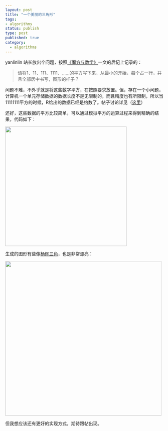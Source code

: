 ```yaml
--- 
layout: post
title: "一个美丽的三角形"
tags: 
- algorithms
status: publish
type: post
published: true
category:
  - algorithms
---
```

yanlinlin 站长放出个问题，按照<a href="http://blog.sciencenet.cn/home.php?mod=space&amp;uid=576779&amp;do=blog&amp;id=456080">《魔方与数学》</a>一文的后记上记录的：


>请将1、11、111、1111、……的平方写下来，从最小的开始，每个占一行，并且全部居中书写，图形的样子？


问题不难，不外乎就是将这些数字平方，在按照要求放置。但，存在一个小问题，计算机一个单元存储数据的数据长度不是无限制的，而且精度也有所限制，所以当11111111平方的时候，R给出的数据已经是约数了。帖子讨论详见（<a href="http://cos.name/cn/topic/104640" target="_blank">这里</a>）

还好，这些数据的平方比较简单，可以通过模拟平方的运算过程来得到精确的结果，代码如下：

<a href="http://bjt.cos.name/wp-content/uploads/2011/06/code.jpg"><img class="aligncenter size-full wp-image-10813" title="code" src="http://bjt.cos.name/wp-content/uploads/2011/06/code.jpg" alt="" width="387" height="381" /></a>

生成的图形有些像<a href="http://zh.wikipedia.org/wiki/%E6%9D%A8%E8%BE%89%E4%B8%89%E8%A7%92%E5%BD%A2" target="_blank">杨辉三角</a>，也是非常漂亮：


<a href="http://bjt.cos.name/wp-content/uploads/2011/06/111.jpg"><img class="aligncenter size-full wp-image-10814" title="111" src="http://bjt.cos.name/wp-content/uploads/2011/06/111.jpg" alt="" width="498" height="493" /></a>


但我想应该还有更好的实现方式，期待跟帖出现。
